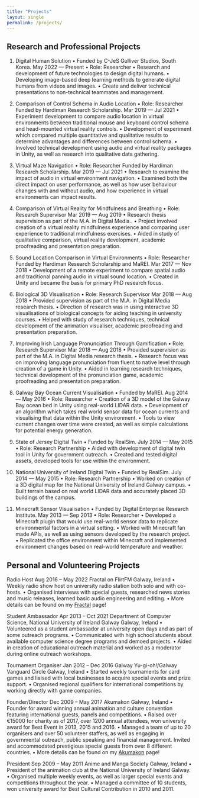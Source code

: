 ```yaml
---
title: "Projects"
layout: single
permalink: /projects/
---
```



## Research and Professional Projects

1. Digital Human Solution
• Funded by C-JeS Gulliver Studios, South Korea. May 2022 — Present
• Role: Researcher
• Research and development of future technologies to design digital humans.
• Developing image-based deep learning methods to generate digital humans from videos and images.
• Create and deliver technical presentations to non-technical teammates and management.


2. Comparison of Control Schema in Audio Location
• Role: Researcher Funded by Hardiman Research Scholarship. Mar 2019 — Jul 2021
• Experiment development to compare audio location in virtual environments between traditional mouse and keyboard control schema and head-mounted virtual reality controls.
• Development of experiment which compared multiple quantitative and qualitative results to determine advantages and differences between control schema.
• Involved technical development using audio and virtual reality packages in Unity, as well as research into qualitative data gathering.


3. Virtual Maze Navigation
• Role: Researcher Funded by Hardiman Research Scholarship. Mar 2019 — Jul 2021
• Research to examine the impact of audio in virtual environment navigation.
• Examined both the direct impact on user performance, as well as how user behaviour changes with and without audio, and how experience in virtual environments can impact results.


4. Comparison of Virtual Reality for Mindfulness and Breathing
• Role: Research Supervisor Mar 2019 — Aug 2019
• Research thesis supervision as part of the M.A. in Digital Media..
• Project involved creation of a virtual reality mindfulness experience and comparing user experience to traditional mindfulness exercises.
• Aided in study of qualitative comparison, virtual reality development, academic proofreading and presentation preparation.


5. Sound Location Comparison in Virtual Environments
• Role: Researcher Funded by Hardiman Research Scholarship and MaREI. Mar 2017 — Nov 2018
• Development of a remote experiment to compare spatial audio and traditional panning audio in virtual sound location.
• Created in Unity and became the basis for primary PhD research focus.


6. Biological 3D Visualisation
• Role: Research Supervisor Mar 2018 — Aug 2018
• Provided supervision as part of the M.A. in Digital Media research thesis.
• Direction of research was in using interactive 3D visualisations of biological concepts for aiding teaching in university courses.
• Helped with study of research techniques, technical development of the animation visualiser, academic proofreading and presentation preparation.


7. Improving Irish Language Pronunciation Through Gamification
• Role: Research Supervisor Mar 2018 — Aug 2018
• Provided supervision as part of the M.A. in Digital Media research thesis.
• Research focus was on improving language pronunciation from fluent to native level through creation of a game in Unity.
• Aided in learning research techniques, technical development of the pronunciation game, academic proofreading and presentation preparation.


8. Galway Bay Ocean Current Visualisation
• Funded by MaREI. Aug 2014 — May 2016
• Role: Researcher
• Creation of a 3D model of the Galway Bay ocean bed in Unity using real-world LIDAR data.
• Development of an algorithm which takes real world sensor data for ocean currents and visualising that data within the Unity environment.
• Tools to view current changes over time were created, as well as simple calculations for potential energy generation.


9. State of Jersey Digital Twin
• Funded by RealSim. July 2014 — May 2015
• Role: Research Partnership
• Aided with development of digital twin tool in Unity for government outreach.
• Created and tested digital assets, developed tools for use within the environment.


10. National University of Ireland Digital Twin
• Funded by RealSim. July 2014 — May 2015
• Role: Research Partnership
• Worked on creation of a 3D digital map for the National University of Ireland Galway campus.
• Built terrain based on real world LIDAR data and accurately placed 3D buildings of the campus.


11. Minecraft Sensor Visualisation
• Funded by Digital Enterprise Research Institute. May 2013 — Sep 2013
• Role: Researcher
• Developed a Minecraft plugin that would use real-world sensor data to replicate environmental factors in a virtual setting.
• Worked with Minecraft fan made APIs, as well as using sensors developed by the research project.
• Replicated the office environment within Minecraft and implemented environment changes based on real-world temperature and weather.



## Personal and Volunteering Projects

Radio Host Aug 2016 – May 2022
Fractal on FlirtFM Galway, Ireland
• Weekly radio show host on university radio station both solo and with co-hosts.
• Organised interviews with special guests, researched news stories and music releases, learned basic audio engineering and editing.
• More details can be found on my [Fractal][fractal] page!


Student Ambassador Apr 2013 – Oct 2021
Department of Computer Science, National University of Ireland Galway Galway, Ireland
• Volunteered as a student ambassador at university open days and as part of some outreach programs.
• Communicated with high school students about available computer science degree programs and demoed projects.
• Aided in creation of educational outreach material and worked as a moderator during online outreach workshops.


Tournament Organiser Jan 2012 – Dec 2016
Galway Yu-gi-oh!/Galway Vanguard Circle Galway, Ireland
• Started weekly tournaments for card games and liaised with local businesses to acquire special events and prize support.
• Organised regional qualifiers for international competitions by working directly with game companies.


Founder/Director Dec 2009 – May 2017
Akumakon Galway, Ireland
• Founder for award winning annual animation and culture convention featuring international guests, panels and competitions.
• Raised over €15000 for charity as of 2017, over 1200 annual attendees, won university award for Best Event in 2013, 2015 and 2016.
• Managed a team of up to 20 organisers and over 50 volunteer staffers, as well as engaging in governmental outreach, public speaking and financial management. Invited and accommodated prestigious special guests from over 8 different countries.
• More details can be found on my [Akumakon][] page!


President Sep 2009 – May 2011
Anime and Manga Society Galway, Ireland
• President of the animation club at the National University of Ireland Galway.
• Organised multiple weekly events, as well as larger special events and competitions throughout the year.
• Managed a committee of 10 students, won university award for Best Cultural Contribution in 2010 and 2011.


[dissertation]:   https://aran.library.nuigalway.ie/handle/10379/17151
[fractal]: https://jamesbrod.github.io/blog/fractal/
[akumakon]: https://jamesbrod.github.io/blog/akumakon/
[gem]: https://ieeexplore.ieee.org/abstract/document/8516445
[icad]: https://smartech.gatech.edu/handle/1853/58352
[icivc]: https://ieeexplore.ieee.org/abstract/document/7571280